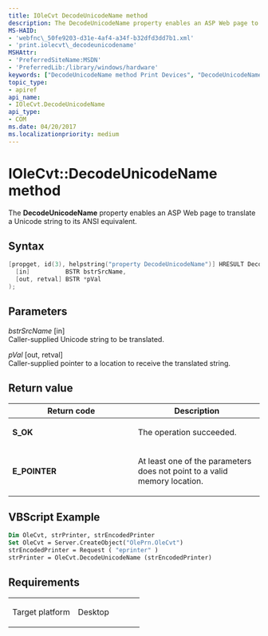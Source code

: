 ```yaml
---
title: IOleCvt DecodeUnicodeName method
description: The DecodeUnicodeName property enables an ASP Web page to translate a Unicode string to its ANSI equivalent.
MS-HAID:
- 'webfnc\_50fe9203-d31e-4af4-a34f-b32dfd3dd7b1.xml'
- 'print.iolecvt\_decodeunicodename'
MSHAttr:
- 'PreferredSiteName:MSDN'
- 'PreferredLib:/library/windows/hardware'
keywords: ["DecodeUnicodeName method Print Devices", "DecodeUnicodeName method Print Devices , IOleCvt interface", "IOleCvt interface Print Devices , DecodeUnicodeName method"]
topic_type:
- apiref
api_name:
- IOleCvt.DecodeUnicodeName
api_type:
- COM
ms.date: 04/20/2017
ms.localizationpriority: medium
---
```


# IOleCvt::DecodeUnicodeName method

The **DecodeUnicodeName** property enables an ASP Web page to translate a Unicode string to its ANSI equivalent.

Syntax
------

```cpp
[propget, id(3), helpstring("property DecodeUnicodeName")] HRESULT DecodeUnicodeName(
  [in]          BSTR bstrSrcName,
  [out, retval] BSTR *pVal
);
```

Parameters
----------

*bstrSrcName* \[in\]  
Caller-supplied Unicode string to be translated.

*pVal* \[out, retval\]  
Caller-supplied pointer to a location to receive the translated string.

Return value
------------

<table>
<colgroup>
<col width="50%" />
<col width="50%" />
</colgroup>
<thead>
<tr class="header">
<th>Return code</th>
<th>Description</th>
</tr>
</thead>
<tbody>
<tr class="odd">
<td><strong>S_OK</strong></td>
<td><p>The operation succeeded.</p></td>
</tr>
<tr class="even">
<td><strong>E_POINTER</strong></td>
<td><p>At least one of the parameters does not point to a valid memory location.</p></td>
</tr>
</tbody>
</table>

## VBScript Example

```vb
Dim OleCvt, strPrinter, strEncodedPrinter
Set OleCvt = Server.CreateObject("OlePrn.OleCvt")
strEncodedPrinter = Request ( "eprinter" )
strPrinter = OleCvt.DecodeUnicodeName (strEncodedPrinter)
```

Requirements
------------

<table>
<colgroup>
<col width="50%" />
<col width="50%" />
</colgroup>
<tbody>
<tr class="odd">
<td><p>Target platform</p></td>
<td>Desktop</td>
</tr>
</tbody>
</table>
